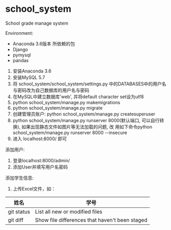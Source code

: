 # school_system
School grade manage system

﻿Environment:
- Anaconda 3.6版本
所依赖的包
- Django
- pymysql
- pandas


1. 安装Anaconda 3.6
2. 安装MySQL 5.7
3. 将 school_system/school_system/settings.py 中的DATABASES中的用户名与密码改为自己数据库的用户名与密码
4. 在MySQL中建立数据库'web', 并将default character set设为utf8
3. python school_system/manage.py makemigrations
4. python school_system/manage.py migrate
5. 创建管理员账户: python school_system/manage.py createsuperuser
6. python school_system/manage.py runserver 8000(默认端口, 可以自行转换), 如果出现静态文件如图片等无法加载的问题, 改
用如下命令python school_system/manage.py runserver 8000 --insecure
7. 进入 localhost:8000/ 即可

添加用户:
1. 登录localhost:8000/admin/
2. 添加User并填写用户名密码

添加学生信息:
1. 上传Excel文件，如：

| 姓名 | 学号 |
| --- | --- |
| git status | List all new or modified files |
| git diff | Show file differences that haven't been staged |
